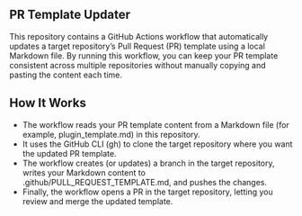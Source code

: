 ## PR Template Updater

This repository contains a GitHub Actions workflow that automatically updates a target repository’s Pull Request (PR) template using a local Markdown file. By running this workflow, you can keep your PR template consistent across multiple repositories without manually copying and pasting the content each time.

## How It Works

- The workflow reads your PR template content from a Markdown file (for example, plugin_template.md) in this repository.
- It uses the GitHub CLI (gh) to clone the target repository where you want the updated PR template.
- The workflow creates (or updates) a branch in the target repository, writes your Markdown content to .github/PULL_REQUEST_TEMPLATE.md, and pushes the changes.
- Finally, the workflow opens a PR in the target repository, letting you review and merge the updated template.
